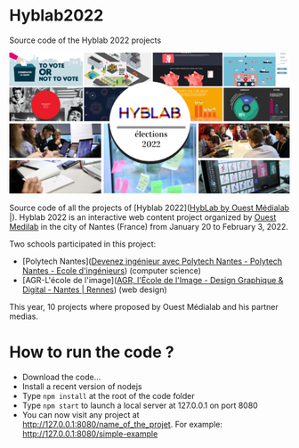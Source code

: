 # Hyblab2022

Source code of the Hyblab 2022 projects

![Hyblab 2021](__common-logos__/hyblab_2022.png)

Source code of all the projects of [Hyblab 2022]([HybLab by Ouest Médialab |](http://www.hyblab.fr)). Hyblab 2022 is an interactive web content project organized by [Ouest Medilab](http://www.ouestmedialab.fr) in the city of Nantes (France) from January 20 to February 3, 2022.

Two schools participated in this project:

- [Polytech Nantes]([Devenez ingénieur avec Polytech Nantes - Polytech Nantes - Ecole d'ingénieurs](http://www.polytech.univ-nantes.fr)) (computer science)
- [AGR-L'école de l'image]([AGR, l&#039;École de l&#039;Image - Design Graphique &amp; Digital - Nantes | Rennes](http://www.agrnantes.fr)) (web design)

This year, 10 projects where proposed by Ouest Médialab and his partner medias.




# How to run the code ?

- Download the code...
- Install a recent version of nodejs
- Type `npm install` at the root of the code folder
- Type `npm start` to launch a local server at 127.0.0.1 on port 8080
- You can now visit any project at http://127.0.0.1:8080/name_of_the_projet. For example: http://127.0.0.1:8080/simple-example
